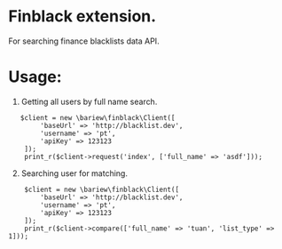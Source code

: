 Finblack extension.
===================
For searching finance blacklists data API.

Usage:
======

1. Getting all users by full name search.

```
   $client = new \bariew\finblack\Client([
        'baseUrl' => 'http://blacklist.dev',
        'username' => 'pt',
        'apiKey' => 123123
    ]);
    print_r($client->request('index', ['full_name' => 'asdf']));
```

2. Searching user for matching.
```
    $client = new \bariew\finblack\Client([
        'baseUrl' => 'http://blacklist.dev',
        'username' => 'pt',
        'apiKey' => 123123
    ]);
    print_r($client->compare(['full_name' => 'tuan', 'list_type' => 1]));
```


